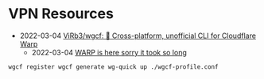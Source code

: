# VPN Resources

- 2022-03-04 [ViRb3/wgcf: 🚤 Cross-platform, unofficial CLI for Cloudflare Warp](https://github.com/ViRb3/wgcf)
    - 2022-03-04 [WARP is here sorry it took so long](https://blog.cloudflare.com/announcing-warp-plus/)
```bash
wgcf register wgcf generate wg-quick up ./wgcf-profile.conf
```